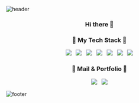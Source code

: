![header](https://capsule-render.vercel.app/api?type=waving&color=gradient&height=300&section=header&text=PureunNoh&fontSize=90)

<h3 align="center"> Hi there 👋 </h3>

<h3 align="center"> 🔧 My Tech Stack 🔧 </h3>

<p align="center">
  <img src="https://img.shields.io/badge/Java-007396?style=flat-square&logo=Java&logoColor=white"/> &nbsp
  <img src="https://img.shields.io/badge/JavaScript-F7DF1E?style=flat-square&logo=JavaScript&logoColor=222222"/> &nbsp
  <img src="https://img.shields.io/badge/Spring-6DB33F?style=flat-square&logo=Spring&logoColor=white"/> &nbsp
  <img src="https://img.shields.io/badge/CSS-1572B6?style=flat-square&logo=CSS3&logoColor=white"/> &nbsp
  <img src="https://img.shields.io/badge/HTML-E34F26?style=flat-square&logo=HTML5&logoColor=white"/> &nbsp
  <img src="https://img.shields.io/badge/React-61DAFB?style=flat-square&logo=React&logoColor=white"/> &nbsp
  <img src="https://img.shields.io/badge/jQuery-0769AD?style=flat-square&logo=jQuery&logoColor=white"/>
 </p>
 
 
<h3 align="center"> 🍒 Mail & Portfolio 🍒 </h3>


<p align="center">
 <a href="mailto:pureun95@gmail.com" target="_blank"><img src="https://img.shields.io/badge/Gmail-EA4335?style=flat-square&logo=Gmail&logoColor=white"/></a> &nbsp
 <a href="https://pureun.netlify.app/" target="_blank"><img src="https://img.shields.io/badge/Portfolio-FFE069?style=flat-square&logo=Gmail&logoColor=white"/></a>
</p>

![footer](https://capsule-render.vercel.app/api?type=waving&color=gradient&height=200&section=footer&fontSize=90)

